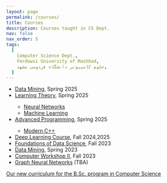 ```yaml
---
layout: page
permalink: /courses/
title: Courses
description: Courses taught in CS Dept.
nav: false
nav_order: 5
tags:
  [
    Computer Science Dept.,
    Ferdowsi University of Mashhad,
    علوم کامپیوتر دانشگاه فردوسی مشهد,
  ]
---
```


<ul>
 <li> <a href="https://fum-cs.github.io/data-mining/">Data Mining</a>, Spring 2025</li>
 <li> <a href="https://fum-cs.github.io/learning-theory/">Learning Theory</a>, Spring 2025</li>
  <ul>
  <li><a href="https://fum-cs.github.io/neural-networks/">Neural Networks</a></li>
  <li><a href="https://fum-cs.github.io/machine-learning/">Machine Learning</a></li>
 </ul>
 <li> <a href="https://fum-cs.github.io/AdvProg-CPP/">Advanced Programming</a>, Spring 2025</li>
 <ul>
 <li> <a href="https://fum-cs.github.io/modern-cpp/">Modern C++</a></li>
 </ul> 
  <li> <a href="https://fum-cs.github.io/dl/">Deep Learning Course</a>, Fall 2024,2025</li>
  <li> <a href="https://fum-cs.github.io/fds/">Foundations of Data Science</a>, Fall 2023</li>
 <li> <a href="https://fum-cs.github.io/cs-bsc-dm/">Data Mining</a>, Spring 2023</li>
 <li> <a href="https://fum-cs.github.io/cw2/">Computer Workshop II</a>, Fall 2023</li>
  <!-- <ul>
  <li><a href="https://fum-cs.github.io/cpp4python/">C++ for Python Programmers</a></li>
 </ul> -->
 <!--<li> <a href="https://fum-cs.github.io/ci/"> Computational Intelligence, Spring 2024</a></li>
	 <ul>
		<li><a href="https://fum-cs.github.io/neural-networks/">Neural Networks</a></li>
		<li><a href="">Evolutionary Algorithms</a></li>
		<li><a href="">Fuzzy Logic</a></li>
	</ul> -->
 <li> <a href="https://fum-cs.github.io/gnn/">Graph Neural Networks</a> (TBA)</li>
</ul>

<!-- For now, this page is assumed to be a static description of your courses. You can convert it to a collection similar to `_projects/` so that you can have a dedicated page for each course.

Organize your courses by years, topics, or universities, however you like! -->

[Our new curriculum for the B.Sc. program in Computer Science](https://fum-cs.github.io/docs/category/%D8%A8%D8%B1%D9%86%D8%A7%D9%85%D9%87-%D8%AF%D8%B1%D8%B3%DB%8C)
